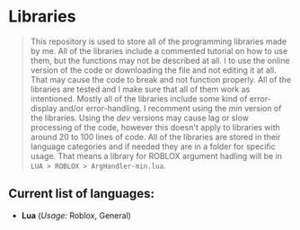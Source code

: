 # Libraries
> This repository is used to store all of the programming libraries made by me. All of the libraries include a commented tutorial on how to use them, but the functions may not be described at all. I to use the online version of the code or downloading the file and not editing it at all. That may cause the code to break and not function properly. All of the libraries are tested and I make sure that all of them work as intentioned. Mostly all of the libraries include some kind of error-display and/or error-handling. I recomment using the _min_ version of the libraries. Using the _dev_ versions may cause lag or slow processing of the code, however this doesn't apply to libraries with around 20 to 100 lines of code. All of the libraries are stored in their language categories and if needed they are in a folder for specific usage. That means a library for ROBLOX argument hadling will be in `LUA > ROBLOX > ArgHandler-min.lua`.

## Current list of languages:
 - **Lua** (_Usage:_ Roblox, General)
